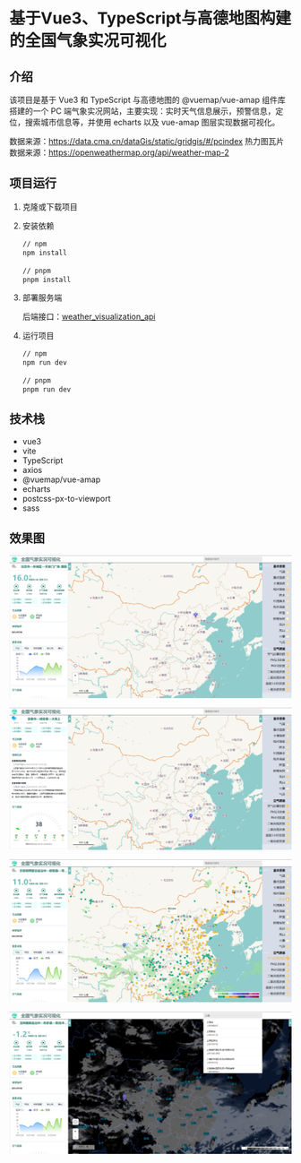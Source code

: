 # 基于Vue3、TypeScript与高德地图构建的全国气象实况可视化

## 介绍

该项目是基于 Vue3 和 TypeScript 与高德地图的 @vuemap/vue-amap 组件库搭建的一个 PC 端气象实况网站，主要实现：实时天气信息展示，预警信息，定位，搜索城市信息等，并使用 echarts 以及 vue-amap 图层实现数据可视化。

数据来源：https://data.cma.cn/dataGis/static/gridgis/#/pcindex
热力图瓦片数据来源：https://openweathermap.org/api/weather-map-2

## 项目运行

1. 克隆或下载项目

2. 安装依赖

   ```
   // npm
   npm install
   
   // pnpm
   pnpm install
   ```

   

3. 部署服务端

   后端接口：[weather_visualization_api](https://github.com/HZhertz/weather_visualization_api)

4. 运行项目

   ```
   // npm
   npm run dev
   
   // pnpm
   pnpm run dev
   ```

## 技术栈

- vue3
- vite
- TypeScript
- axios
- @vuemap/vue-amap
- echarts
- postcss-px-to-viewport
- sass

## 效果图

![](img/1.png)

![](img/2.png)

![](img/3.png)

![](img/4.png)

